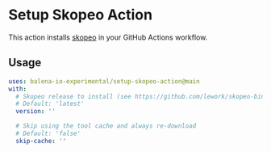 # Setup Skopeo Action

This action installs [skopeo](https://github.com/containers/skopeo) in your GitHub Actions workflow.

## Usage

```yaml
uses: balena-io-experimental/setup-skopeo-action@main
with:
  # Skopeo release to install (see https://github.com/lework/skopeo-binary/releases)
  # Default: 'latest'
  version: ''

  # Skip using the tool cache and always re-download
  # Default: 'false'
  skip-cache: ''
```
